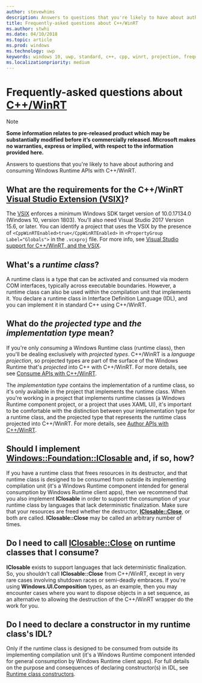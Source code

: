 ```yaml
---
author: stevewhims
description: Answers to questions that you're likely to have about authoring and consuming Windows Runtime APIs with C++/WinRT.
title: Frequently-asked questions about C++/WinRT
ms.author: stwhi
ms.date: 04/10/2018
ms.topic: article
ms.prod: windows
ms.technology: uwp
keywords: windows 10, uwp, standard, c++, cpp, winrt, projection, frequently, asked, questions, faq
ms.localizationpriority: medium
---
```


# Frequently-asked questions about [C++/WinRT](/windows/uwp/cpp-and-winrt-apis/intro-to-using-cpp-with-winrt.md)
> [!NOTE]
> **Some information relates to pre-released product which may be substantially modified before it’s commercially released. Microsoft makes no warranties, express or implied, with respect to the information provided here.**

Answers to questions that you're likely to have about authoring and consuming Windows Runtime APIs with C++/WinRT.

## What are the requirements for the C++/WinRT [Visual Studio Extension (VSIX)](https://aka.ms/cppwinrt/vsix)?
The [VSIX](https://aka.ms/cppwinrt/vsix) enforces a minimum Windows SDK target version of 10.0.17134.0 (Windows 10, version 1803). You'll also need Visual Studio 2017 Version 15.6, or later. You can identify a project that uses the VSIX by the presence of `<CppWinRTEnabled>true</CppWinRTEnabled>` in `<PropertyGroup Label="Globals">` in the `.vcxproj` file. For more info, see [Visual Studio support for C++/WinRT, and the VSIX](intro-to-using-cpp-with-winrt.md#visual-studio-support-for-cwinrt-and-the-vsix).

## What's a *runtime class*?
A runtime class is a type that can be activated and consumed via modern COM interfaces, typically across executable boundaries. However, a runtime class can also be used within the compilation unit that implements it. You declare a runtime class in Interface Definition Language (IDL), and you can implement it in standard C++ using C++/WinRT.

## What do *the projected type* and *the implementation type* mean?
If you're only *consuming* a Windows Runtime class (runtime class), then you'll be dealing exclusively with *projected types*. C++/WinRT is a *language projection*, so projected types are part of the surface of the Windows Runtime that's *projected* into C++ with C++/WinRT. For more details, see see [Consume APIs with C++/WinRT](consume-apis.md).

The *implementation type* contains the implementation of a runtime class, so it's only available in the project that implements the runtime class. When you're working in a project that implements runtime classes (a Windows Runtime component project, or a project that uses XAML UI), it's important to be comfortable with the distinction between your implementation type for a runtime class, and the projected type that represents the runtime class projected into C++/WinRT. For more details, see [Author APIs with C++/WinRT](author-apis.md).

## Should I implement [**Windows::Foundation::IClosable**](/uwp/api/windows.foundation.iclosable) and, if so, how?
If you have a runtime class that frees resources in its destructor, and that runtime class is designed to be consumed from outside its implementing compilation unit (it's a Windows Runtime component intended for general consumption by Windows Runtime client apps), then we recommend that you also implement **IClosable** in order to support the consumption of your runtime class by languages that lack deterministic finalization. Make sure that your resources are freed whether the destructor, [**IClosable::Close**](/uwp/api/windows.foundation.iclosable.Close), or both are called. **IClosable::Close** may be called an arbitrary number of times.

## Do I need to call [**IClosable::Close**](/uwp/api/windows.foundation.iclosable#Windows_Foundation_IClosable_Close_) on runtime classes that I consume?
**IClosable** exists to support languages that lack deterministic finalization. So, you shouldn't call **IClosable::Close** from C++/WinRT, except in very rare cases involving shutdown races or semi-deadly embraces. If you're using **Windows.UI.Composition** types, as an example, then you may encounter cases where you want to dispose objects in a set sequence, as an alternative to allowing the destruction of the C++/WinRT wrapper do the work for you.

## Do I need to declare a constructor in my runtime class's IDL?
Only if the runtime class is designed to be consumed from outside its implementing compilation unit (it's a Windows Runtime component intended for general consumption by Windows Runtime client apps). For full details on the purpose and consequences of declaring constructor(s) in IDL, see [Runtime class constructors](author-apis.md#runtime-class-constructors).